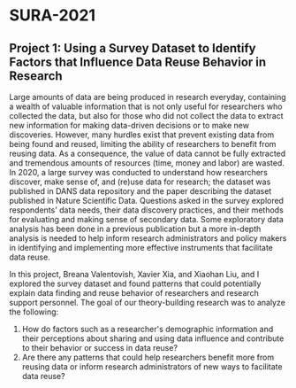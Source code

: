 # SURA-2021
## Project 1: Using a Survey Dataset to Identify Factors that Influence Data Reuse Behavior in Research 

   Large amounts of data are being produced in research everyday,
   containing a wealth of valuable information that is not only useful
   for researchers who collected the data, but also for those who did
   not collect the data to extract new information for making data-driven
   decisions or to make new discoveries. However, many hurdles exist that
   prevent existing data from being found and reused, limiting the ability
   of researchers to benefit from reusing data. As a consequence, the value
   of data cannot be fully extracted and tremendous amounts of resources
   (time, money and labor) are wasted. In 2020, a large survey was conducted
   to understand how researchers discover, make sense of, and (re)use data
   for research; the dataset was published in DANS data repository and the
   paper describing the dataset published in Nature Scientific Data.
   Questions asked in the survey explored respondents' data needs, their
   data discovery practices, and their methods for evaluating and making
   sense of secondary data. Some exploratory data analysis has been done
   in a previous publication but a more in-depth analysis is needed to
   help inform research administrators and policy makers in identifying and
   implementing more effective instruments that facilitate data reuse.

   In this project, Breana Valentovish, Xavier Xia, and Xiaohan Liu, and I explored the survey 
   dataset and found patterns that could potentially explain data finding and reuse behavior
   of researchers and research support personnel. The goal of our theory-building research was 
   to analyze the following: 
   1) How do factors such as a researcher's demographic information and their perceptions 
      about sharing and using data influence and contribute to their behavior or success in data reuse? 
   2) Are there any patterns that could help researchers benefit more from reusing data or inform research
      administrators of new ways to facilitate data reuse?
   
   
  
